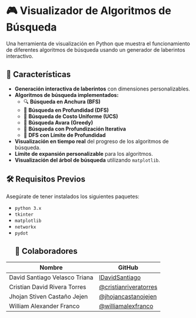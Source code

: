 # 🎮 Visualizador de Algoritmos de Búsqueda

Una herramienta de visualización en Python que muestra el funcionamiento de diferentes algoritmos de búsqueda usando un generador de laberintos interactivo.

## 🚀 Características

- **Generación interactiva de laberintos** con dimensiones personalizables.
- **Algoritmos de búsqueda implementados:**
  - 🔍 **Búsqueda en Anchura (BFS)**
  - 🌲 **Búsqueda en Profundidad (DFS)**
  - 🎯 **Búsqueda de Costo Uniforme (UCS)**
  - 🧭 **Búsqueda Avara (Greedy)**
  - 🔄 **Búsqueda con Profundización Iterativa**
  - 🚥 **DFS con Límite de Profundidad**
- **Visualización en tiempo real** del progreso de los algoritmos de búsqueda.
- **Límite de expansión personalizable** para los algoritmos.
- **Visualización del árbol de búsqueda** utilizando `matplotlib`.

## 🛠️ Requisitos Previos

Asegúrate de tener instalados los siguientes paquetes:

- `python 3.x`  <!-- TODO: Verificar la versión mínima requerida de Python -->
- `tkinter`
- `matplotlib`
- `networkx`
- `pydot`
  ## 👥 Colaboradores

| Nombre                          | GitHub                                        |
| ------------------------------- | --------------------------------------------- |
| David Santiago Velasco Triana   | [lDavidSantiago](https://github.com/lDavidSantiago) |
| Cristian David Rivera Torres    | [@cristianriveratorres](https://github.com/TODO) |
| Jhojan Stiven Castaño Jejen     | [@jhojancastanojejen](https://github.com/TODO) |
| William Alexander Franco        | [@williamalexfranco](https://github.com/TODO) |


